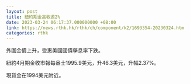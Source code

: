 ```yaml
---
layout: post
title: 紐約期金高收逾2%
date: 2023-03-24 06:17:37.000000000 +08:00
link: https://news.rthk.hk/rthk/ch/component/k2/1693354-20230324.htm
categories: rthk
---
```


外圍金價上升，受惠美國國債孳息率下跌。

紐約4月期金收市報每盎士1995.9美元，升46.3美元，升幅2.37%。

現貨金在1994美元附近。
